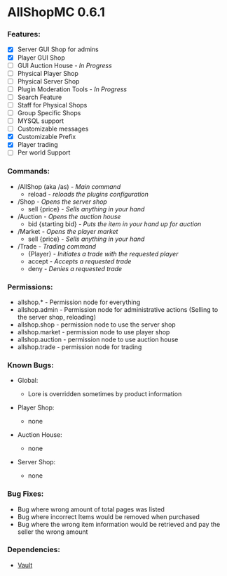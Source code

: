 # AllShopMC 0.6.1

### Features:
- [x] Server GUI Shop for admins
- [x] Player GUI Shop
- [ ] GUI Auction House - *In Progress*
- [ ] Physical Player Shop
- [ ] Physical Server Shop
- [ ] Plugin Moderation Tools - *In Progress*
- [ ] Search Feature
- [ ] Staff for Physical Shops
- [ ] Group Specific Shops
- [ ] MYSQL support
- [ ] Customizable messages
- [x] Customizable Prefix
- [x] Player trading
- [ ] Per world Support

### Commands:
* /AllShop (aka /as) - *Main command*
  * reload - *reloads the plugins configuration*
* /Shop - *Opens the server shop*
  * sell {price} - *Sells anything in your hand*
* /Auction - *Opens the auction house*
  * bid {starting bid} - *Puts the item in your hand up for auction*
* /Market - *Opens the player market*
  * sell {price} - *Sells anything in your hand*
* /Trade - *Trading command*
  * {Player} - *Initiates a trade with the requested player*
  * accept - *Accepts a requested trade*
  * deny - *Denies a requested trade*
  
### Permissions:
* allshop.* - Permission node for everything
* allshop.admin - Permission node for administrative actions (Selling to the server shop, reloading)
* allshop.shop - permission node to use the server shop
* allshop.market - permission node to use player shop
* allshop.auction - permission node to use auction house
* allshop.trade - permission node for trading

### Known Bugs:

* Global:
  * Lore is overridden sometimes by product information
  
* Player Shop:
  * none
  
* Auction House:
  * none
  
* Server Shop:
  * none
  
### Bug Fixes:
 * Bug where wrong amount of total pages was listed
 * Bug where incorrect Items would be removed when purchased
 * Bug where the wrong item information would be retrieved and pay the seller the wrong amount
  
### Dependencies:
* [Vault](https://www.spigotmc.org/resources/vault.34315/)
